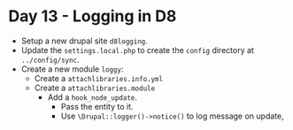 # Day 13 - Logging in D8

- Setup a new drupal site `d8logging`.
- Update the `settings.local.php` to create the `config` directory at `../config/sync`.
- Create a new module `loggy`:
    - Create a `attachlibraries.info.yml`
    - Create a `attachlibraries.module`
      - Add a `hook_node_update`.
        - Pass the entity to it.
        - Use `\Drupal::logger()->notice()` to log message on update,

